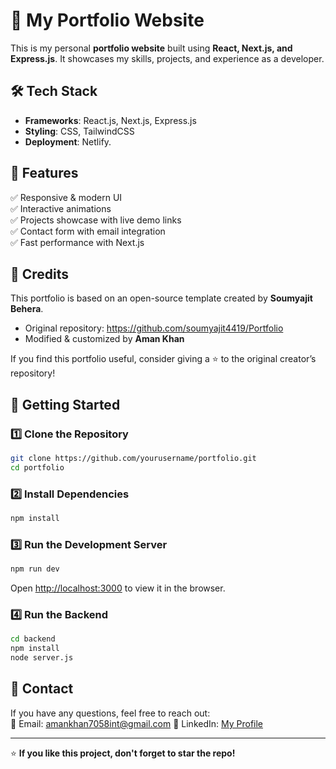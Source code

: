 # 🚀 My Portfolio Website  

This is my personal **portfolio website** built using **React, Next.js, and Express.js**. It showcases my skills, projects, and experience as a developer.

## 🛠️ Tech Stack  
- **Frameworks**: React.js, Next.js, Express.js  
- **Styling**: CSS, TailwindCSS  
- **Deployment**: Netlify.

## 🌟 Features  
✅ Responsive & modern UI  
✅ Interactive animations  
✅ Projects showcase with live demo links  
✅ Contact form with email integration  
✅ Fast performance with Next.js  

## 🎨 Credits  
This portfolio is based on an open-source template created by **Soumyajit Behera**.  
- Original repository: https://github.com/soumyajit4419/Portfolio 
- Modified & customized by **Aman Khan**  

If you find this portfolio useful, consider giving a ⭐ to the original creator’s repository!  

## 🚀 Getting Started  

### 1️⃣ Clone the Repository  
```sh  
git clone https://github.com/yourusername/portfolio.git  
cd portfolio  
```

### 2️⃣ Install Dependencies  
```sh  
npm install  
```

### 3️⃣ Run the Development Server  
```sh  
npm run dev  
```
Open [http://localhost:3000](http://localhost:3000) to view it in the browser.

### 4️⃣ Run the Backend  
```sh  
cd backend  
npm install  
node server.js  
```

## 📩 Contact  
If you have any questions, feel free to reach out:  
📧 Email: amankhan7058int@gmail.com
🔗 LinkedIn: [My Profile](https://www.linkedin.com/in/aman-khan-2b101a289/)  

---  

⭐ **If you like this project, don't forget to star the repo!**  


